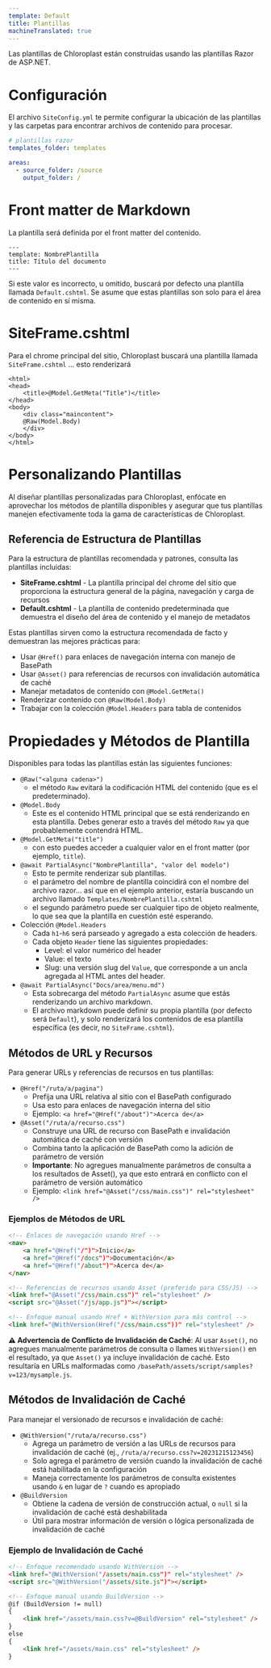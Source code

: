 ```yaml
---
template: Default
title: Plantillas
machineTranslated: true
---
```


Las plantillas de Chloroplast están construidas usando las plantillas Razor de ASP.NET.

# Configuración

El archivo `SiteConfig.yml` te permite configurar la ubicación de las plantillas y las carpetas para encontrar archivos de contenido para procesar.

```yaml
# plantillas razor
templates_folder: templates

areas:
  - source_folder: /source
    output_folder: /
```

# Front matter de Markdown

La plantilla será definida por el front matter del contenido.

```
---
template: NombrePlantilla
title: Título del documento
---
```

Si este valor es incorrecto, u omitido, buscará por defecto una plantilla llamada `Default.cshtml`. Se asume que estas plantillas son solo para el área de contenido en sí misma.

# SiteFrame.cshtml

Para el chrome principal del sitio, Chloroplast buscará una plantilla llamada `SiteFrame.cshtml` ... esto renderizará

```
<html>
<head>
    <title>@Model.GetMeta("Title")</title>
</head>
<body>
    <div class="maincontent">
    @Raw(Model.Body)
    </div>
</body>
</html>
```

# Personalizando Plantillas

Al diseñar plantillas personalizadas para Chloroplast, enfócate en aprovechar los métodos de plantilla disponibles y asegurar que tus plantillas manejen efectivamente toda la gama de características de Chloroplast.

## Referencia de Estructura de Plantillas

Para la estructura de plantillas recomendada y patrones, consulta las plantillas incluidas:

- **SiteFrame.cshtml** - La plantilla principal del chrome del sitio que proporciona la estructura general de la página, navegación y carga de recursos
- **Default.cshtml** - La plantilla de contenido predeterminada que demuestra el diseño del área de contenido y el manejo de metadatos

Estas plantillas sirven como la estructura recomendada de facto y demuestran las mejores prácticas para:
- Usar `@Href()` para enlaces de navegación interna con manejo de BasePath
- Usar `@Asset()` para referencias de recursos con invalidación automática de caché
- Manejar metadatos de contenido con `@Model.GetMeta()`
- Renderizar contenido con `@Raw(Model.Body)`
- Trabajar con la colección `@Model.Headers` para tabla de contenidos

# Propiedades y Métodos de Plantilla

Disponibles para todas las plantillas están las siguientes funciones:

- `@Raw("<alguna cadena>")`
  - el método `Raw` evitará la codificación HTML del contenido (que es el predeterminado).
- `@Model.Body`
  - Este es el contenido HTML principal que se está renderizando en esta plantilla. Debes generar esto a través del método `Raw` ya que probablemente contendrá HTML.
- `@Model.GetMeta("title")`
  - con esto puedes acceder a cualquier valor en el front matter (por ejemplo, `title`).
- `@await PartialAsync("NombrePlantilla", "valor del modelo")`
  - Esto te permite renderizar sub plantillas.
  - el parámetro del nombre de plantilla coincidirá con el nombre del archivo razor... así que en el ejemplo anterior, estaría buscando un archivo llamado `Templates/NombrePlantilla.cshtml`
  - el segundo parámetro puede ser cualquier tipo de objeto realmente, lo que sea que la plantilla en cuestión esté esperando.
- Colección `@Model.Headers`
  - Cada `h1`-`h6` será parseado y agregado a esta colección de headers.
  - Cada objeto `Header` tiene las siguientes propiedades:
    - Level: el valor numérico del header
    - Value: el texto
    - Slug: una versión slug del `Value`, que corresponde a un ancla agregada al HTML antes del header.
- `@await PartialAsync("Docs/area/menu.md")`
  - Esta sobrecarga del método `PartialAsync` asume que estás renderizando un archivo markdown.
  - El archivo markdown puede definir su propia plantilla (por defecto será `Default`), y solo renderizará los contenidos de esa plantilla específica (es decir, no `SiteFrame.cshtml`).

## Métodos de URL y Recursos

Para generar URLs y referencias de recursos en tus plantillas:

- `@Href("/ruta/a/pagina")`
  - Prefija una URL relativa al sitio con el BasePath configurado
  - Usa esto para enlaces de navegación interna del sitio
  - Ejemplo: `<a href="@Href("/about")">Acerca de</a>`
- `@Asset("/ruta/a/recurso.css")`
  - Construye una URL de recurso con BasePath e invalidación automática de caché con versión
  - Combina tanto la aplicación de BasePath como la adición de parámetro de versión
  - **Importante**: No agregues manualmente parámetros de consulta a los resultados de Asset(), ya que esto entrará en conflicto con el parámetro de versión automático
  - Ejemplo: `<link href="@Asset("/css/main.css")" rel="stylesheet" />`

### Ejemplos de Métodos de URL

```html
<!-- Enlaces de navegación usando Href -->
<nav>
    <a href="@Href("/")">Inicio</a>
    <a href="@Href("/docs")">Documentación</a>
    <a href="@Href("/about")">Acerca de</a>
</nav>

<!-- Referencias de recursos usando Asset (preferido para CSS/JS) -->
<link href="@Asset("/css/main.css")" rel="stylesheet" />
<script src="@Asset("/js/app.js")"></script>

<!-- Enfoque manual usando Href + WithVersion para más control -->
<link href="@WithVersion(Href("/css/main.css"))" rel="stylesheet" />
```

**⚠️ Advertencia de Conflicto de Invalidación de Caché**: Al usar `Asset()`, no agregues manualmente parámetros de consulta o llames `WithVersion()` en el resultado, ya que `Asset()` ya incluye invalidación de caché. Esto resultaría en URLs malformadas como `/basePath/assets/script/samples?v=123/mysample.js`.

## Métodos de Invalidación de Caché

Para manejar el versionado de recursos e invalidación de caché:

- `@WithVersion("/ruta/a/recurso.css")`
  - Agrega un parámetro de versión a las URLs de recursos para invalidación de caché (ej., `/ruta/a/recurso.css?v=20231215123456`)
  - Solo agrega el parámetro de versión cuando la invalidación de caché está habilitada en la configuración
  - Maneja correctamente los parámetros de consulta existentes usando `&` en lugar de `?` cuando es apropiado
- `@BuildVersion`
  - Obtiene la cadena de versión de construcción actual, o `null` si la invalidación de caché está deshabilitada
  - Útil para mostrar información de versión o lógica personalizada de invalidación de caché

### Ejemplo de Invalidación de Caché

```html
<!-- Enfoque recomendado usando WithVersion -->
<link href="@WithVersion("/assets/main.css")" rel="stylesheet" />
<script src="@WithVersion("/assets/site.js")"></script>

<!-- Enfoque manual usando BuildVersion -->
@if (BuildVersion != null)
{
    <link href="/assets/main.css?v=@BuildVersion" rel="stylesheet" />
}
else
{
    <link href="/assets/main.css" rel="stylesheet" />
}
```